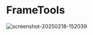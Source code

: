 # FrameTools
![screenshot-20250218-152039](https://github.com/user-attachments/assets/e7da1ee6-6c34-4c84-846e-8e405e1989a2)
